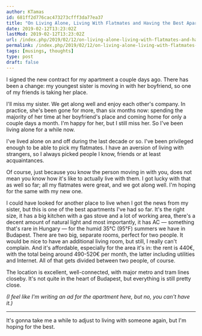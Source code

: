 ```yaml
---
author: KTamas
id: 681ff2d776cac473273cfff3da77ea37
title: "On Living Alone, Living With Flatmates and Having the Best Apartment"
date: 2019-02-12T13:23:02Z
lastMod: 2019-02-12T13:23:02Z
url: /index.php/2019/02/12/on-living-alone-living-with-flatmates-and-having-the-best-apartment/
permalink: /index.php/2019/02/12/on-living-alone-living-with-flatmates-and-having-the-best-apartment/
tags: [musings, thoughts]
type: post
draft: false
---
```

I signed the new contract for my apartment a couple days ago. There has been a change: my youngest sister is moving in with her boyfriend, so one of my friends is taking her place.

I'll miss my sister. We get along well and enjoy each other's company. In practice, she's been gone for more, than six months now: spending the majority of her time at her boyfriend's place and coming home for only a couple days a month. I'm happy for her, but I still miss her. So I've been living alone for a while now.

I've lived alone on and off during the last decade or so. I've been privileged enough to be able to pick my flatmates. I have an aversion of living with strangers, so I always picked people I know, friends or at least acquaintances.

Of course, just because you know the person moving in with you, does not mean you know how it's like to actually live with them. I got lucky with that as well so far; all my flatmates were great, and we got along well. I'm hoping for the same with my new one.

I could have looked for another place to live when I got the news from my sister, but this is one of the best apartments I've had so far. It's the right size, it has a big kitchen with a gas stove and a lot of working area, there's a decent amount of natural light and most importantly, it has AC — something that's rare in Hungary — for the humid 35°C (95°F) summers we have in Budapest. There are two big, separate rooms, perfect for two people. It would be nice to have an additional living room, but still, I really can't complain. And it's affordable, especially for the area it's in: the rent is 440€, with the total being around 490-520€ per month, the latter including utilities and Internet. All of that gets divided between two people, of course.

The location is excellent, well-connected, with major metro and tram lines closeby. It's not quite in the heart of Budapest, but everything is still pretty close.

*(I feel like I'm writing an ad for the apartment here, but no, you can't have it.)*

---

It's gonna take me a while to adjust to living with someone again, but I'm hoping for the best.
